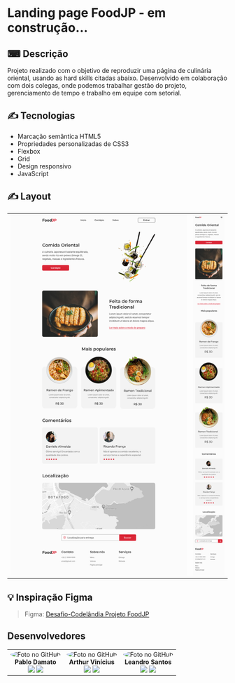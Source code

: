 # Landing page FoodJP - em construção...

## ⌨ Descrição

Projeto realizado com o objetivo de reproduzir uma página de culinária oriental, usando as hard skills citadas abaixo. Desenvolvido em colaboração com dois colegas, onde podemos trabalhar gestão do projeto, gerenciamento de tempo e trabalho em equipe com setorial.

## ✍️ Tecnologias

- Marcação semântica HTML5
- Propriedades personalizadas de CSS3
- Flexbox
- Grid
- Design responsivo
- JavaScript

## ✍️ Layout

<html>

<style>
  .center {
    text-align: center;
    vertical-align: top;
  }
</style>

<table>
  <tr>
    <td class="center"><img src="./assets/img/layout-desktop.png" alt="layout-desktop"></td>
    <td class="center"><img src="./assets/img/layout-mobile.png" alt="layout-mobile"></td>
  </tr>
</table>

</html>

## 💡 Inspiração Figma

> Figma: <a href="https://www.figma.com/file/Yb9IBH56g7T1hdIyZ3BMNO/Desafios---Codel%C3%A2ndia?node-id=107523-1216&t=5FQIRJ6yv9EY25yy-0">Desafio-Codelândia Projeto FoodJP</a>

## Desenvolvedores

<html>

<style>
  .center-text {
    text-align: center;
    
  }

  .profile {
    border-radius: 50%;
  }
</style>

<table align="center">
  <tr>
    <td class="center-text">
      <div>
        <img src="https://avatars.githubusercontent.com/u/75569069?v=4" width="120px;" alt="Foto no GitHub" class="profile"/><br>
          <b> Pablo Damato </b><br>
            <a href="https://www.linkedin.com/in/pablo-damato-gomes/" alt="Linkedin"><img src="https://img.shields.io/badge/LinkedIn-0077B5?style=for-the-badge&logo=linkedin&logoColor=white" height="20"><a>
            <a href="https://github.com/PabloDamato" alt="GitHub"><img src="https://img.shields.io/badge/GitHub-100000?style=for-the-badge&logo=github&logoColor=white" height="20"></a>
      </div>
    </td>
    <td class="center-text">
      <div>
        <img src="https://avatars.githubusercontent.com/u/106491276?v=4" width="120px;" alt="Foto no GitHub" class="profile"/><br>
          <b>Arthur Vinícius</b><br>
            <a href="https://www.linkedin.com/in/arthur-vinicius-b22202270/" alt="Linkedin"><img src="https://img.shields.io/badge/LinkedIn-0077B5?style=for-the-badge&logo=linkedin&logoColor=white" height="20"></a>
            <a href="https://github.com/Arthurvini17" alt="GitHub"><img src="https://img.shields.io/badge/GitHub-100000?style=for-the-badge&logo=github&logoColor=white" height="20"></a>
      </div>
    </td>
    <td class="center-text">
       <div>
        <img src="https://avatars.githubusercontent.com/u/115590346?v=4" width="120px;" alt="Foto no GitHub" class="profile"/><br>
          <b>Leandro Santos</b><br>
            <a href="https://www.linkedin.com/in/leandro-santos97/" alt="Linkedin"><img src="https://img.shields.io/badge/LinkedIn-0077B5?style=for-the-badge&logo=linkedin&logoColor=white" height="20"></a>
            <a href="https://github.com/leandro-geraldo" alt="Github"><img src="https://img.shields.io/badge/GitHub-100000?style=for-the-badge&logo=github&logoColor=white" height="20"></a>
      </div>
    </td>
  </tr>
</table>

</html>

